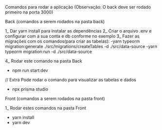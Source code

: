 Comandos para rodar a aplicação (Observação: O back deve ser rodado primeiro na porta 3000)

Back (comandos a serem rodados na pasta back)

1_ Dar yarn install para instalar as dependências
2_ Criar o arquivo .env e configurar com a sua conta e db conforme no exemplo
3_ Fazer as migrações com os comandos(para criar as tabelas):
-yarn typeorm migration:generate ./src/migrations/createTables -d ./src/data-source
-yarn typeorm migration:run -d ./src/data-source

4_ Rodar este comando na pasta Back
- npm run start:dev

// Extra
Pode rodar o comando para visualizar as tabelas e dados
- npx prisma studio



Front (comandos a serem rodados na pasta front)

1_ Rodar estes comandos na pasta Front
- yarn install
- yarn dev